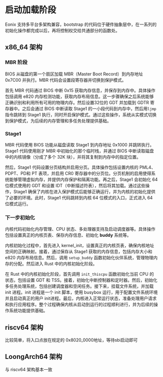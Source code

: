 # 启动加载阶段

Eonix 支持多平台多架构兼容，bootstrap 的代码位于硬件抽象层中，在一系列的初始化操作都完成以后，再将控制权交给共通部分的函数处。

## x86_64 架构

### MBR 阶段

BIOS 从磁盘的第一个扇区加载 MBR（Master Boot Record）到内存地址 0x7C00 并执行。MBR 代码会设置段寄存器并切换到保护模式。

首先 MBR 代码通过 BIOS 中断 0x15 获取内存信息，并保存到内存中。具体操作包括调用 e820 内存检测功能，获取内存布局信息。这一步骤确保之后系统能够正确识别和利用所有可用的物理内存。然后设置32位的 GDT 并加载到 GDTR 寄存器中。之后会通过 BIOS 中断读取 Stage1 的一小段代码到内存中，然后用`ljmp`指令跳转到 Stage1 执行，同时开启保护模式。通过这些操作，系统从实模式切换到保护模式，为后续的内存管理和多任务处理提供基础。

### Stage1

MBR 代码使用 BIOS 功能从磁盘读取 Stage1 到内存地址 0x1000 并跳转执行。Stage1 代码使用刚才 MBR 中初始化的那个临时栈，并通过 BIOS 中断读取磁盘中的内核镜像（分成了多个 32K 块），并将其复制到内存中的指定位置。

然后，Stage1 代码设置分页结构并启用分页。具体操作包括设置内核的 PML4、PDPT、PD和 PT 表项，并启用 CR0 寄存器中的分页位。分页机制的启用使得系统能够管理虚拟内存，并提供内存保护和隔离功能。再之后，Stage1 会初始化 64位模式使用的 GDT 和设置 IDT（中断描述符表），然后将其加载。通过这些操作，Stage1 确保了内核在进入保护模式后能够正确运行，并为内核的初始化提供了必要的环境。此时，Stage1 代码跳转到内核 64 位模式的入口，正式进入 64 位模式运行。

### 下一步初始化

内核代码初始化内存管理、CPU 状态、多处理器支持及启动调度器等。具体操作包括设置真正的内核页表、保存内存信息、初始化 **buddy** 系统等。

内核初始化过程中，首先进入 kernel_init，设置真正的内核页表，确保内核地址空间的正确映射。接着，通过保存从 Stage1 获取的内存信息，包括内存大小和 e820 内存布局信息。然后，调用 `setup_buddy` 函数初始化伙伴系统，管理物理内存的分配。然后进入 Rust 中的内核初始化阶段。

在 Rust 中的内核初始化阶段，首先调用 `init_thiscpu` 函数初始化当前 CPU 的状态，包括设置 GDT 和 TSS。接着，初始化中断控制器和定时器。然后，初始化多任务处理系统，包括创建调度器和空闲任务。接下来，挂载文件系统，并加载 init 进程。init 进程是一个 init 脚本，使用 busybox 运行，用于配置文件系统环境并且启动真正的用户 init进程。最后，内核进入正常运行状态，准备处理用户请求和执行应用程序。整个过程确保内核从启动到运行的过程顺利进行，并为后续的操作系统功能提供基础。

## riscv64 架构

比较简单，将入口点放在规定的 0x8020_0000地址，等待sbi启动即可

## LoongArch64 架构

与 riscv64 架构基本一致

